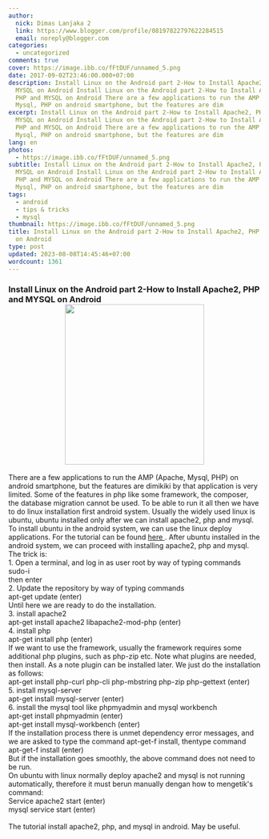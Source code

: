 ```yaml
---
author:
  nick: Dimas Lanjaka 2
  link: https://www.blogger.com/profile/08197822797622284515
  email: noreply@blogger.com
categories:
  - uncategorized
comments: true
cover: https://image.ibb.co/fFtDUF/unnamed_5.png
date: 2017-09-02T23:46:00.000+07:00
description: Install Linux on the Android part 2-How to Install Apache2, PHP and
  MYSQL on Android Install Linux on the Android part 2-How to Install Apache2,
  PHP and MYSQL on Android There are a few applications to run the AMP Apache,
  Mysql, PHP on android smartphone, but the features are dim
excerpt: Install Linux on the Android part 2-How to Install Apache2, PHP and
  MYSQL on Android Install Linux on the Android part 2-How to Install Apache2,
  PHP and MYSQL on Android There are a few applications to run the AMP Apache,
  Mysql, PHP on android smartphone, but the features are dim
lang: en
photos:
  - https://image.ibb.co/fFtDUF/unnamed_5.png
subtitle: Install Linux on the Android part 2-How to Install Apache2, PHP and
  MYSQL on Android Install Linux on the Android part 2-How to Install Apache2,
  PHP and MYSQL on Android There are a few applications to run the AMP Apache,
  Mysql, PHP on android smartphone, but the features are dim
tags:
  - android
  - tips & tricks
  - mysql
thumbnail: https://image.ibb.co/fFtDUF/unnamed_5.png
title: Install Linux on the Android part 2-How to Install Apache2, PHP and MYSQL
  on Android
type: post
updated: 2023-08-08T14:45:46+07:00
wordcount: 1361
---
```


<h3 lang="en">    Install Linux on the Android part 2-How to Install Apache2, PHP and MYSQL     on Android<div class="separator" style="clear: both; text-align: center;"><a href="https://image.ibb.co/fFtDUF/unnamed_5.png" imageanchor="1" style="margin-left: 1em; margin-right: 1em;" rel="noopener noreferer nofollow"><img border="0" data-original-height="411" data-original-width="358" height="320" src="https://image.ibb.co/fFtDUF/unnamed_5.png" width="278"></a></div></h3><div><div></div></div><div id="artikel"><div>There are a few applications to run the AMP (Apache, Mysql, PHP) on             android smartphone, but the features are dimikiki by that             application is very limited. Some of the features in php like some             framework, the composer, the database migration cannot be used. To             be able to run it all then we have to do linux installation first             android system. Usually the widely used linux is ubuntu, ubuntu             installed only after we can install apache2, php and mysql.         </div><div></div><div>To install ubuntu in the android system, we can use the linux             deploy applications. For the tutorial can be found             <a href="https://webmanajemen.com/2017/09/install-linux-on-android-part-1-running.html" rel="nofollow" target="_blank">                here            </a>            . After ubuntu installed in the android system, we can proceed with             installing apache2, php and mysql. The trick is:         </div><div></div><div>1. Open a terminal, and log in as user root by way of typing             commands         </div><div></div><div>sudo-i         </div><div></div><div>then enter         </div><div></div><div>2. Update the repository by way of typing commands         </div><div>apt-get update (enter)         </div><div></div><div>Until here we are ready to do the installation.         </div><div></div><div>3. install apache2         </div><div></div><div>apt-get install apache2 libapache2-mod-php (enter)         </div><div></div><div>4. install php         </div><div></div><div>apt-get install php (enter)         <br>If we want to use the framework, usually the framework requires some additional php plugins, such as php-zip etc. Note what plugins are needed, then install. As a note plugin can be installed later. We just do the installation as follows:<br>apt-get install php-curl php-cli php-mbstring php-zip php-gettext             (enter)         </div><div></div><div>5. install mysql-server         </div><div></div><div>apt-get install mysql-server (enter)         </div><div></div><div>6. install the mysql tool like phpmyadmin and mysql workbench         </div><div></div><div>apt-get install phpmyadmin (enter)         </div><div>apt-get install mysql-workbench (enter)         </div><div></div><div></div><div>If the installation process there is unmet dependency error             messages, and we are asked to type the command apt-get-f install,             thentype command         </div><div></div><div>apt-get-f install (enter)         </div><div></div><div>But if the installation goes smoothly, the above command does not             need to be run.         <br>On ubuntu with linux normally deploy apache2 and mysql is not             running automatically, therefore it must berun manually dengan how             to mengetik's command:         <br>Service apache2 start (enter)         <br>mysql service start (enter)         <br><br></div><div></div><div>The tutorial install apache2, php, and mysql in android. May be             useful.         </div></div>
